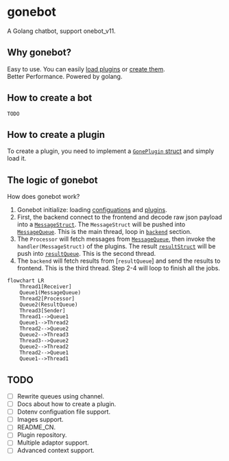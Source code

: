 # gonebot
A Golang chatbot, support onebot_v11.
## Why gonebot?
Easy to use. You can easily [load plugins](#how-to-create-a-bot) or [create them](#how-to-create-a-plugin).  
Better Performance. Powered by golang.
## How to create a bot
```
TODO
```
## How to create a plugin
To create a plugin, you need to implement a [`GonePlugin` struct](./plugins/pluginStruct.go) and simply load it.  

## The logic of gonebot
How does gonebot work?  
1. Gonebot initialize: loading [configuations](./configuations/) and [plugins](./plugins/pluginManager.go).  
2. First, the backend connect to the frontend and decode raw json payload into a [`MessageStruct`](./messages/messageStruct.go). The `MessageStruct` will be pushed into [`MessageQueue`](./messages/messageQueue.go). This is the main thread, loop in [`backend`](./backend/) section.  
3. The `Processor` will fetch messages from [`MessageQueue`](./messages/messageQueue.go), then invoke the `handler(MessageStruct)` of the plugins. The result [`resultStruct`](./messages/resultStruct.go) will be push into [`resultQueue`](./messages/resultQueue.go). This is the second thread.
4. The `backend` will fetch results from [`resultQueue`] and send the results to frontend. This is the third thread.
Step 2-4 will loop to finish all the jobs.
```mermaid
flowchart LR
    Thread1[Receiver]
    Queue1(MessageQueue)
    Thread2[Processor]
    Queue2(ResultQueue)
    Thread3[Sender]
    Thread1-->Queue1
    Queue1-->Thread2
    Thread2-->Queue2
    Queue2-->Thread3
    Thread3-->Queue2
    Queue2-->Thread2
    Thread2-->Queue1
    Queue1-->Thread1
```

## TODO
- [ ] Rewrite queues using channel.
- [ ] Docs about how to create a plugin.
- [ ] Dotenv configuation file support.
- [ ] Images support.
- [ ] README_CN.
- [ ] Plugin repository.
- [ ] Multiple adaptor support.
- [ ] Advanced context support.